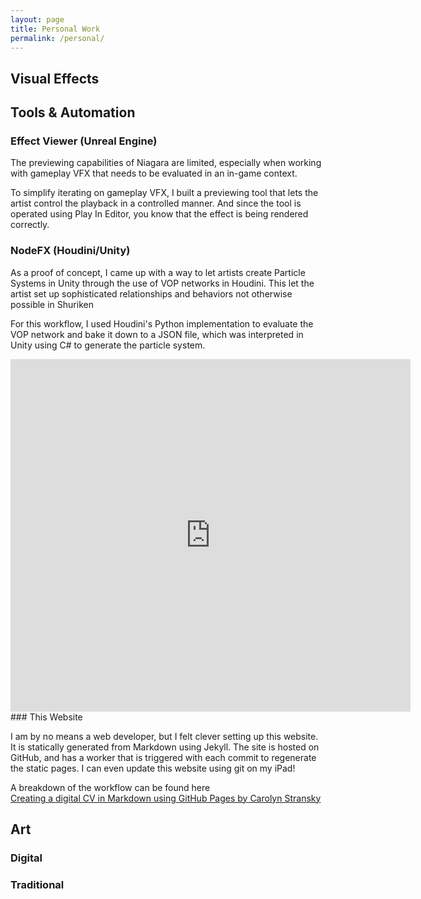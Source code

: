 ```yaml
---
layout: page
title: Personal Work
permalink: /personal/
---
```


## Visual Effects

## Tools & Automation

### Effect Viewer (Unreal Engine)

The previewing capabilities of Niagara are limited, especially when working with gameplay VFX that needs to be evaluated in an in-game context. 

To simplify iterating on gameplay VFX, I built a previewing tool that lets the artist control the playback in a controlled manner. And since the tool is operated using Play In Editor, you know that the effect is being rendered correctly. 
 
### NodeFX (Houdini/Unity)

As a proof of concept, I came up with a way to let artists create Particle Systems in Unity through the use of VOP networks in Houdini. This let the artist set up sophisticated relationships and behaviors not otherwise possible in Shuriken

For this workflow, I used Houdini's Python implementation to evaluate the VOP network and bake it down to a JSON file, which was interpreted in Unity using C# to generate the particle system.
<iframe src="https://player.vimeo.com/video/259976226?h=97f7c90ca9" width="640" height="564" frameborder="0" allow="autoplay; fullscreen" allowfullscreen></iframe>
### This Website

I am by no means a web developer, but I felt clever setting up this website. It is statically generated from Markdown using Jekyll. The site is hosted on GitHub, and has a worker that is triggered with each commit to regenerate the static pages. I can even update this website using git on my iPad!

A breakdown of the workflow can be found here <br />
[Creating a digital CV in Markdown using GitHub Pages by Carolyn Stransky](https://workwithcarolyn.com/blog/digital-cv-guide)

## Art

### Digital

### Traditional
